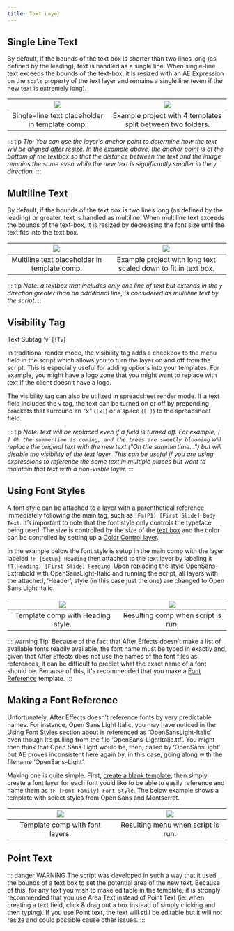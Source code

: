 ```yaml
---
title: Text Layer
---
```

## Single Line Text

By default, if the bounds of the text box is shorter than two lines long (as defined by the leading), text is handled as a single line. When single-line text exceeds the bounds of the text-box, it is resized with an AE Expression on the `scale` property of the text layer and remains a single line (even if the new text is extremely long).

![](../../images/sorcerer/t_single.jpg)  |  ![](../../images/sorcerer/t_single_demo.jpg) 
:-------------------------:|:-------------------------:
Single-line text placeholder in template comp. | Example project with 4 templates split between two folders.

::: tip
_Tip: You can use the layer's anchor point to determine how the text will be aligned after resize. In the example above, the anchor point is at the bottom of the textbox so that the distance between the text and the image remains the same even while the new text is significantly smaller in the `y` direction._
:::

## Multiline Text

By default, if the bounds of the text box is two lines long (as defined by the leading) or greater, text is handled as multiline. When multiline text exceeds the bounds of the text-box, it is resized by decreasing the font size until the text fits into the text box.

![](../../images/sorcerer/Tm.jpg)  |  ![](../../images/sorcerer/Tm_demo.jpg) 
:-------------------------:|:-------------------------:
Multiline text placeholder in template comp. | Example project with long text scaled down to fit in text box.

::: tip
_Note: a textbox that includes only one line of text but extends in the `y` direction greater than an additional line, is considered as multiline text by the script._
:::

## Visibility Tag

Text Subtag ‘v’ [`!Tv`]

In traditional render mode, the visibility tag adds a checkbox to the menu field in the script which allows you to turn the layer on and off from the script. This is especially useful for adding options into your templates. For example, you might have a logo zone that you might want to replace with text if the client doesn’t have a logo.

The visibility tag can also be utilized in spreadsheet render mode. If a text field includes the `v` tag, the text can be turned on or off by prepending brackets that surround an "x" (`[x]`) or a space (`[ ]`) to the spreadsheet field.

::: tip
_Note: text will be replaced even if a field is turned off. For example, `[ ] Oh the summertime is coming, and the trees are sweetly blooming` will replace the original text with the new text ("Oh the summertime…") but will disable the visibility of the text layer. This can be useful if you are using expressions to reference the same text in multiple places but want to maintain that text with a non-visble layer._
:::

## Using Font Styles

A font style can be attached to a layer with a parenthetical reference immediately following the main tag, such as `!Fm(P1) [First Slide] Body Text`. It’s important to note that the font style only controls the typeface being used. The size is controlled by the size of the [text box](#point-text) and the color can be controlled by setting up a [Color Control layer](../#color-control-layer).

In the example below the font style is setup in the main comp with the layer labeled `!F [Setup] Heading` then attached to the text layer by labeling it `!T(Heading) [First Slide] Heading`. Upon replacing the style OpenSans-Extrabold with OpenSansLight-Italic and running the script, all layers with the attached, ‘Header’, style (in this case just the one) are changed to Open Sans Light Italic.

![](../../images/sorcerer/ufs_original.jpg)  |  ![](../../images/sorcerer/ufs_output.jpg) 
:-------------------------:|:-------------------------:
Template comp with Heading style. | Resulting comp when script is run.

::: warning
Tip: Because of the fact that After Effects doesn’t make a list of available fonts readily available, the font name must be typed in exactly and, given that After Effects does not use the names of the font files as references, it can be difficult to predict what the exact name of a font should be. Because of this, it's recommended that you make a [Font Reference](#making-a-font-reference) template.
:::

## Making a Font Reference

Unfortunately, After Effects doesn’t reference fonts by very predictable names. For instance, Open Sans Light Italic, you may have noticed in the [Using Font Styles](#using-font-styles) section about is referenced as ‘OpenSansLight-Italic’ even though it’s pulling from the file ‘OpenSans-LightItalic.ttf’. You might then think that Open Sans Light would be, then, called by ‘OpenSansLight’ but AE proves inconsistent here again by, in this case, going along with the filename ‘OpenSans-Light’.

Making one is quite simple. First, [create a blank template](../#project-setup), then simply create a font layer for each font you’d like to be able to easily reference and name them as `!F [Font Family] Font Style`. The below example shows a template with select styles from Open Sans and Montserrat.

![](../../images/sorcerer/font-reference-layers.jpg)  |  ![](../../images/sorcerer/font-reference.jpg) 
:-------------------------:|:-------------------------:
Template comp with font layers. | Resulting menu when script is run.

## Point Text

::: danger WARNING
The script was developed in such a way that it used the bounds of a text box to set the potential area of the new text. Because of this, for any text you wish to make editable in the template, it is strongly recommended that you use Area Text instead of Point Text (ie: when creating a text field, click & drag out a box instead of simply clicking and then typing). If you use Point text, the text will still be editable but it will not resize and could possible cause other issues.
:::